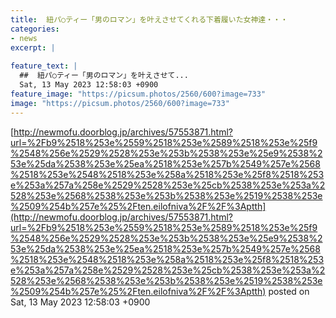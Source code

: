```yaml
---
title:  紐パ○ティー「男のロマン」を叶えさせてくれる下着履いた女神達・・・
categories:
- news
excerpt: |
  
feature_text: |
  ##  紐パ○ティー「男のロマン」を叶えさせて...
  Sat, 13 May 2023 12:58:03 +0900
feature_image: "https://picsum.photos/2560/600?image=733"
image: "https://picsum.photos/2560/600?image=733"
---
```


[http://newmofu.doorblog.jp/archives/57553871.html?url=%2Fb9%2518%253e%2559%2518%253e%2589%2518%253e%25f9%2548%256e%2529%2528%253e%253b%2538%253e%25e9%2538%253e%25da%2538%253e%25ea%2518%253e%257b%2549%257e%2568%2518%253e%2548%2518%253e%258a%2518%253e%25f8%2518%253e%253a%257a%258e%2529%2528%253e%25cb%2538%253e%253a%2528%253e%2568%2538%253e%253b%2538%253e%2519%2538%253e%2509%254b%257e%25%2Ften.eilofniva%2F%2F%3Aptth](http://newmofu.doorblog.jp/archives/57553871.html?url=%2Fb9%2518%253e%2559%2518%253e%2589%2518%253e%25f9%2548%256e%2529%2528%253e%253b%2538%253e%25e9%2538%253e%25da%2538%253e%25ea%2518%253e%257b%2549%257e%2568%2518%253e%2548%2518%253e%258a%2518%253e%25f8%2518%253e%253a%257a%258e%2529%2528%253e%25cb%2538%253e%253a%2528%253e%2568%2538%253e%253b%2538%253e%2519%2538%253e%2509%254b%257e%25%2Ften.eilofniva%2F%2F%3Aptth)
posted on Sat, 13 May 2023 12:58:03 +0900

<!--more-->


